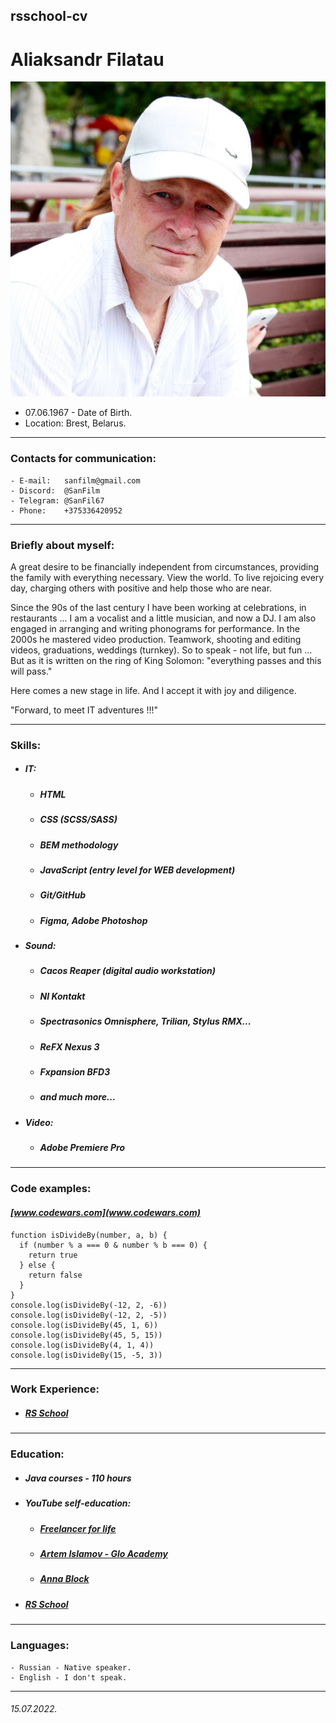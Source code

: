## rsschool-cv
# Aliaksandr Filatau
![Aliaksandr Filatau](./img/SF_2022-06-16_10-40-01-731%20копия.jpg)
  - 07.06.1967 - Date of Birth.
  - Location: Brest, Belarus.

----------

### Contacts for communication:
    - E-mail:   sanfilm@gmail.com
    - Discord:  @SanFilm
    - Telegram: @SanFil67
    - Phone:    +375336420952

----------

### Briefly about myself:
<p>A great desire to be financially independent from circumstances, providing the family with everything necessary. View the world. To live rejoicing every day, charging others with positive and help those who are near.</p>
<p>Since the 90s of the last century I have been working at celebrations, in restaurants ... I am a vocalist and a little musician, and now a DJ. I am also engaged in arranging and writing phonograms for performance. In the 2000s he mastered video production. Teamwork, shooting and editing videos, graduations, weddings (turnkey). So to speak - not life, but fun ... But as it is written on the ring of King Solomon: "everything passes and this will pass."</p>
<p>Here comes a new stage in life. And I accept it with joy and diligence.</p>
<p>"Forward, to meet IT adventures !!!"</p>

----------

### Skills:
  + ##### **IT:**
      - ##### _HTML_
      - ##### _CSS (SCSS/SASS)_
      - ##### _BEM methodology_
      - ##### _JavaScript (entry level for WEB development)_
      - ##### _Git/GitHub_
      - ##### _Figma, Adobe Photoshop_
  + ##### **Sound:**
      - ##### _Cacos Reaper (digital audio workstation)_
      - ##### _NI Kontakt_
      - ##### _Spectrasonics Omnisphere, Trilian, Stylus RMX..._
      - ##### _ReFX Nexus 3_
      - ##### _Fxpansion BFD3_
      - ##### _and much more..._
  + ##### **Video:**
      - ##### _Adobe Premiere Pro_

----------

### Code examples:
#### _[www.codewars.com](www.codewars.com)_

```
function isDivideBy(number, a, b) {
  if (number % a === 0 & number % b === 0) {
    return true
  } else {
    return false
  }
}
console.log(isDivideBy(-12, 2, -6))
console.log(isDivideBy(-12, 2, -5))
console.log(isDivideBy(45, 1, 6))
console.log(isDivideBy(45, 5, 15))
console.log(isDivideBy(4, 1, 4))
console.log(isDivideBy(15, -5, 3))
```

----------

### Work Experience:
  + ##### **[RS School](www.rs.school)**

----------

### Education:
  + ##### **Java courses - 110 hours**
  + ##### **YouTube self-education:**
      - ##### _[Freelancer for life](www.youtube.com/c/FreelancerLifeStyle)_
      - ##### _[Artem Islamov - Glo Academy](www.youtube.com/c/GloAcademyChannel)_
      - ##### _[Anna Block](www.youtube.com/c/АннаБлок)_
  + ##### **[RS School](www.rs.school)**

----------

### Languages:
    - Russian - Native speaker.
    - English - I don't speak.

----------

###### 15.07.2022.